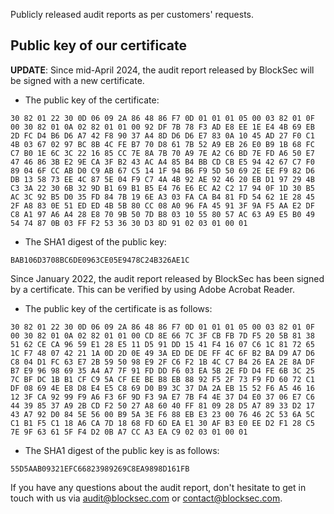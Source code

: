 Publicly released audit reports as per customers' requests.


## Public key of our certificate

**UPDATE**: Since mid-April 2024, the audit report released by BlockSec will be signed with a new certificate.
- The public key of the certificate:
```
30 82 01 22 30 0D 06 09 2A 86 48 86 F7 0D 01 01 01 05 00 03 82 01 0F 00 30 82 01 0A 02 82 01 01 00 92 DF 7B 78 F3 AD E8 EE 1E E4 4B 69 EB 2D FC D4 B6 D6 A7 42 F8 90 37 A4 8D D6 D6 E7 83 0A 10 45 AD 27 F0 C1 4B 03 67 02 97 BC 8B 4C FE B7 70 D8 61 7B 52 A9 EB 26 E0 B9 1B 68 FC C7 B0 1E 6C 3C 22 16 85 CC 7E 8A 7B 70 A9 7E A2 C6 BD 7E FD A6 50 E7 47 46 86 3B E2 9E CA 3F B2 43 AC A4 85 B4 BB CD CB E5 94 42 67 C7 F0 89 04 6F CC AB D0 C9 AB 67 C5 14 1F 94 B6 F9 5D 50 69 2E EE F9 82 D6 DB 13 58 73 EE 4C 87 5E 04 F9 C7 4A 4B 92 AE 92 46 20 EB D1 97 29 4B C3 3A 22 30 6B 32 9D B1 69 B1 B5 E4 76 E6 EC A2 C2 17 94 0F 1D 30 B5 AC 3C 92 B5 D0 35 FD 84 7B 19 6E A3 03 FA CA B4 81 FD 54 62 1E 28 45 2F A8 83 0E 51 ED ED 4B 5B 80 CC 08 A0 96 FA 45 91 3F 9A F5 AA E2 DF C8 A1 97 A6 A4 28 E8 70 9B 50 7D B8 03 10 55 80 57 AC 63 A9 E5 B0 49 54 74 87 0B 03 FF F2 53 36 30 D3 8D 91 02 03 01 00 01
```
- The SHA1 digest of the public key:
```
BAB106D3708BC6DE0963CE05E9478C24B326AE1C
```

Since January 2022, the audit report released by BlockSec has been signed by a certificate. This can be verified by using Adobe Acrobat Reader.
- The public key of the certificate is as follows:
```
30 82 01 22 30 0D 06 09 2A 86 48 86 F7 0D 01 01 01 05 00 03 82 01 0F 00 30 82 01 0A 02 82 01 01 00 CD 8E 66 7C 3F CB FB 7D F5 20 5B 81 38 51 62 CE CA 96 59 E1 28 E5 11 D5 91 DD 15 41 F4 16 07 C6 1C 81 72 65 1C F7 48 07 42 21 1A 0D 2D 0E 49 3A ED DE DE FF 4C 6F B2 BA D9 A7 D6 C8 04 D1 FC 63 E7 2B 59 50 98 E9 2F C6 F2 1B 4C C7 B4 26 EA 2E 8A DF B7 E9 96 98 69 35 A4 A7 7F 91 FD DD F6 03 EA 5B 2E FD D4 FE 6B 3C 25 7C BF DC 1B B1 CF C9 5A CF EE BE B8 EB 88 92 F5 2F 73 F9 FD 60 72 C1 DF 08 69 4E E8 D8 E4 E5 C8 69 D0 B9 3C 37 DA 2A EB 15 52 F6 A5 46 16 12 3F CA 92 99 F9 A6 F3 6F 9D F3 9A E7 7B F4 4E 37 D4 E0 37 06 E7 C6 44 39 85 37 A9 2B CD F2 50 27 A8 60 40 FF 81 09 28 D5 A7 89 33 D2 17 43 A7 92 D0 84 5E 56 00 B9 5A 3E F6 88 EB E3 23 00 76 46 2C 53 6A 5C C1 B1 F5 C1 18 A6 CA 7D 18 68 FD 6D EA E1 30 AF B3 E0 EE D2 F1 28 C5 7E 9F 63 61 5F F4 D2 0B A7 CC A3 EA C9 02 03 01 00 01
```
- The SHA1 digest of the public key is as follows:
```
55D5AAB09321EFC66823989269C8EA9898D161FB
```



If you have any questions about the audit report, don't hesitate to get in touch with us via audit@blocksec.com or contact@blocksec.com.
